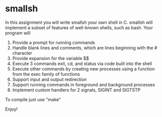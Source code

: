 # smallsh

In this assignment you will write smallsh your own shell in C. smallsh will implement a subset of features of well-known shells, such as bash. Your program will

1) Provide a prompt for running commands
2) Handle blank lines and comments, which are lines beginning with the # character
3) Provide expansion for the variable $$
4) Execute 3 commands exit, cd, and status via code built into the shell
5) Execute other commands by creating new processes using a function from the exec family of functions
6) Support input and output redirection
7) Support running commands in foreground and background processes
8) Implement custom handlers for 2 signals, SIGINT and SIGTSTP

To compile just use "make"


Enjoy!